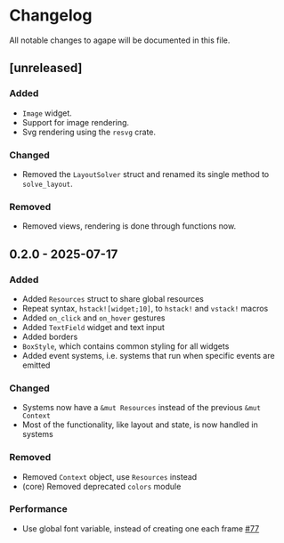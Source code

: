# Changelog

All notable changes to agape will be documented in this file.

## [unreleased]

### Added

- `Image` widget.
- Support for image rendering.
- Svg rendering using the `resvg` crate.

### Changed

- Removed the `LayoutSolver` struct and renamed its single method to `solve_layout`.

### Removed

- Removed views, rendering is done through functions now.

## 0.2.0 - 2025-07-17

### Added

- Added `Resources` struct to share global resources
- Repeat syntax, `hstack![widget;10]`, to `hstack!` and `vstack!` macros
- Added `on_click` and `on_hover` gestures
- Added `TextField` widget and text input
- Added borders
- `BoxStyle`, which contains common styling for all widgets
- Added event systems, i.e. systems that run when specific events are emitted

### Changed

- Systems now have a `&mut Resources` instead of the previous `&mut Context`
- Most of the functionality, like layout and state, is now handled in systems

### Removed

- Removed `Context` object, use `Resources` instead
- (core) Removed deprecated `colors` module

### Performance

- Use global font variable, instead of creating one each frame [#77](https://github.com/snubwoody/agape-rs/pull/77)
